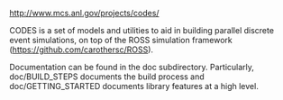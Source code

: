 http://www.mcs.anl.gov/projects/codes/ 

CODES is a set of models and utilities to aid in building parallel discrete
event simulations, on top of the ROSS simulation framework
(https://github.com/carothersc/ROSS).

Documentation can be found in the doc subdirectory. Particularly,
doc/BUILD\_STEPS documents the build process and doc/GETTING\_STARTED documents
library features at a high level.
